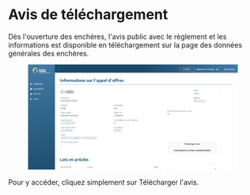 # Avis de téléchargement

Dès l'ouverture des enchères, l'avis public avec le règlement et les informations est disponible en téléchargement sur la page des données générales des enchères.

<figure><img src="../../../.gitbook/assets/forn-licit-det.png" alt=""><figcaption></figcaption></figure>

Pour y accéder, cliquez simplement sur Télécharger l'avis.
